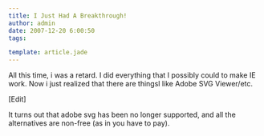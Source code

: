 ```yaml
---
title: I Just Had A Breakthrough!
author: admin
date: 2007-12-20 6:00:50
tags: 

template: article.jade
---
```


All this time, i was a retard. I did everything that I possibly could to make IE work. Now i just realized that there are thingsl like Adobe SVG Viewer/etc.

[Edit]

It turns out that adobe svg has been no longer supported, and all the alternatives are non-free (as in you have to pay).
